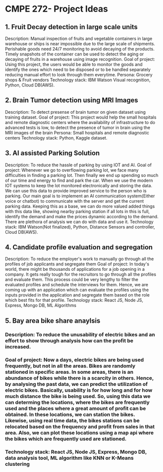 # CMPE 272- Project Ideas


## 1. Fruit Decay detection in large scale units
Description: Manual inspection of fruits and vegetable containers in large warehouse or ships is near impossible due to the large scale of shipments. Perishable goods need 24/7 monitoring to avoid decaying of the products. Timely snapshots of the container can be used to detect the aging or decaying of fruits in a warehouse using image recognition.
Goal of project: Using this project, the users would be able to monitor the goods and identify the ones which need to be disposed or to be handled separately reducing manual effort to look through them everytime.
Persona: Grocery shops & Fruit vendors
Technology stack: IBM Watson Visual recognition, Python, Cloud DB(AWS).


## 2. Brain Tumor detection using MRI Images
Description: To detect presense of brain tumor on given dataset using training dataset.
Goal of project: This project would help the small hospitals and remote diagnostic centers where the availability of infrastructure to do advanced tests is low, to detect the presence of tumor in brain using the MRI images of the brain
Persona: Small hospitals and remote diagnostic centers
Technology stack: Python, Kaggle dataset.


## 3. AI assisted Parking Solution
Description: To reduce the hassle of parking by using IOT and AI.
Goal of project: Whenever we go to overflowing parking lot, we face many difficulties in finding a parking lot. Then finally we end up spending so much of our time and energy to find and park the car. When we use the modern IOT systems to keep the lot monitored electronically and storing the data. We can use this data to provide improved service to the person who is parking. Our main goal is to implement an AI communication system(Either voice or chatbot) to communicate with the server and get the current parking data. Keeping this as a base, we can do more valued added things with this data like, showing nearby parking station if all lots in this is full, identify the demand and make the prices dynamic according to the demand. There are plethora of analysis we can do with data and use it.
Technology stack: IBM Watson(Not finalized), Python, Distance Sensors and controller, Cloud DB(AWS).


## 4. Candidate profile evaluation and segregation
Description: To reduce the employer's work to manually go through all the profiles of job applicants and segregate them
Goal of project: In today's world, there might be thousands of applications for a job opening in a company. It gets really tough for the recruitors to go through all the profiles and evaluate them. This process could be very lengthy to filter the evaluated profiles and schedule the interviews for them. Hence, we are coming up with an application which can evaluate the profiles using the inputs provided in the application and segregate them based on the role which best fits for that profile. 
Technology stack: React JS, Node JS, Express, Mongo DB, ML Algorithms


## 5. Bay area bike share anaylsis
### Description: To reduce the unusability of electric bikes and an effort to show through analysis how can the profit be increased.
### Goal of project: Now a days, electric bikes are being used frequently, but not in all the areas. Bikes are randomly stationed in specific areas. In some areas, there is an abundance of bikes while there is a scarcity in others. Hence, by analysing the past data, we can predict the utilization of electric bikes. Basically, usability is for how long and for how much distance the bike is being used. So, using this data we can determing the locations, where the bikes are frequently used and the places where a great amount of profit can be obtained. In these locations, we can station the bikes. Likewise, using real time data, the bikes stations can be relocated based on the frequency and profit from sales in that area. Also, we can plot these locations using a map api where the bikes which are frequently used are stationed.
### Technology stack: React JS, Node JS, Express, Mongo DB, data analysis tool, ML algorithm like KNN or K-Means clustering
